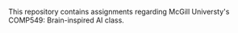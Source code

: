 This repository contains assignments regarding McGill Universty's COMP549: Brain-inspired AI class. 
